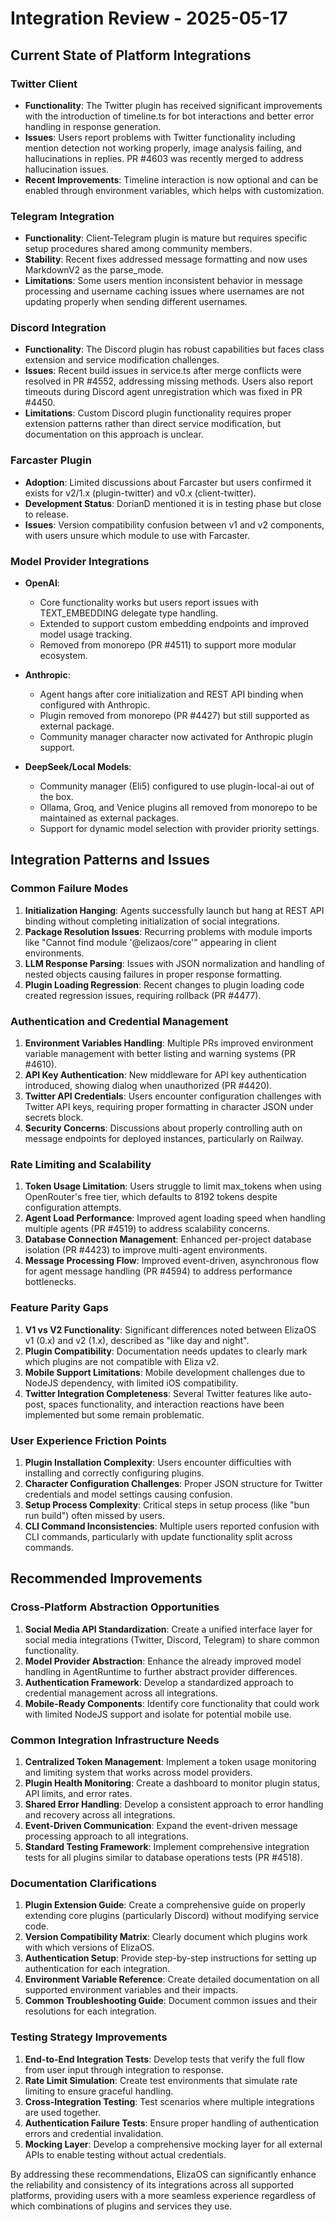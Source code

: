 # Integration Review - 2025-05-17

## Current State of Platform Integrations

### Twitter Client
- **Functionality**: The Twitter plugin has received significant improvements with the introduction of timeline.ts for bot interactions and better error handling in response generation.
- **Issues**: Users report problems with Twitter functionality including mention detection not working properly, image analysis failing, and hallucinations in replies. PR #4603 was recently merged to address hallucination issues.
- **Recent Improvements**: Timeline interaction is now optional and can be enabled through environment variables, which helps with customization.

### Telegram Integration
- **Functionality**: Client-Telegram plugin is mature but requires specific setup procedures shared among community members.
- **Stability**: Recent fixes addressed message formatting and now uses MarkdownV2 as the parse_mode.
- **Limitations**: Some users mention inconsistent behavior in message processing and username caching issues where usernames are not updating properly when sending different usernames.

### Discord Integration
- **Functionality**: The Discord plugin has robust capabilities but faces class extension and service modification challenges.
- **Issues**: Recent build issues in service.ts after merge conflicts were resolved in PR #4552, addressing missing methods. Users also report timeouts during Discord agent unregistration which was fixed in PR #4450.
- **Limitations**: Custom Discord plugin functionality requires proper extension patterns rather than direct service modification, but documentation on this approach is unclear.

### Farcaster Plugin
- **Adoption**: Limited discussions about Farcaster but users confirmed it exists for v2/1.x (plugin-twitter) and v0.x (client-twitter).
- **Development Status**: DorianD mentioned it is in testing phase but close to release.
- **Issues**: Version compatibility confusion between v1 and v2 components, with users unsure which module to use with Farcaster.

### Model Provider Integrations
- **OpenAI**: 
  - Core functionality works but users report issues with TEXT_EMBEDDING delegate type handling.
  - Extended to support custom embedding endpoints and improved model usage tracking.
  - Removed from monorepo (PR #4511) to support more modular ecosystem.

- **Anthropic**: 
  - Agent hangs after core initialization and REST API binding when configured with Anthropic.
  - Plugin removed from monorepo (PR #4427) but still supported as external package.
  - Community manager character now activated for Anthropic plugin support.

- **DeepSeek/Local Models**: 
  - Community manager (Eli5) configured to use plugin-local-ai out of the box.
  - Ollama, Groq, and Venice plugins all removed from monorepo to be maintained as external packages.
  - Support for dynamic model selection with provider priority settings.

## Integration Patterns and Issues

### Common Failure Modes
1. **Initialization Hanging**: Agents successfully launch but hang at REST API binding without completing initialization of social integrations.
2. **Package Resolution Issues**: Recurring problems with module imports like "Cannot find module '@elizaos/core'" appearing in client environments.
3. **LLM Response Parsing**: Issues with JSON normalization and handling of nested objects causing failures in proper response formatting.
4. **Plugin Loading Regression**: Recent changes to plugin loading code created regression issues, requiring rollback (PR #4477).

### Authentication and Credential Management
1. **Environment Variables Handling**: Multiple PRs improved environment variable management with better listing and warning systems (PR #4610).
2. **API Key Authentication**: New middleware for API key authentication introduced, showing dialog when unauthorized (PR #4420).
3. **Twitter API Credentials**: Users encounter configuration challenges with Twitter API keys, requiring proper formatting in character JSON under secrets block.
4. **Security Concerns**: Discussions about properly controlling auth on message endpoints for deployed instances, particularly on Railway.

### Rate Limiting and Scalability
1. **Token Usage Limitation**: Users struggle to limit max_tokens when using OpenRouter's free tier, which defaults to 8192 tokens despite configuration attempts.
2. **Agent Load Performance**: Improved agent loading speed when handling multiple agents (PR #4519) to address scalability concerns.
3. **Database Connection Management**: Enhanced per-project database isolation (PR #4423) to improve multi-agent environments.
4. **Message Processing Flow**: Improved event-driven, asynchronous flow for agent message handling (PR #4594) to address performance bottlenecks.

### Feature Parity Gaps
1. **V1 vs V2 Functionality**: Significant differences noted between ElizaOS v1 (0.x) and v2 (1.x), described as "like day and night".
2. **Plugin Compatibility**: Documentation needs updates to clearly mark which plugins are not compatible with Eliza v2.
3. **Mobile Support Limitations**: Mobile development challenges due to NodeJS dependency, with limited iOS compatibility.
4. **Twitter Integration Completeness**: Several Twitter features like auto-post, spaces functionality, and interaction reactions have been implemented but some remain problematic.

### User Experience Friction Points
1. **Plugin Installation Complexity**: Users encounter difficulties with installing and correctly configuring plugins.
2. **Character Configuration Challenges**: Proper JSON structure for Twitter credentials and model settings causing confusion.
3. **Setup Process Complexity**: Critical steps in setup process (like "bun run build") often missed by users.
4. **CLI Command Inconsistencies**: Multiple users reported confusion with CLI commands, particularly with update functionality split across commands.

## Recommended Improvements

### Cross-Platform Abstraction Opportunities
1. **Social Media API Standardization**: Create a unified interface layer for social media integrations (Twitter, Discord, Telegram) to share common functionality.
2. **Model Provider Abstraction**: Enhance the already improved model handling in AgentRuntime to further abstract provider differences.
3. **Authentication Framework**: Develop a standardized approach to credential management across all integrations.
4. **Mobile-Ready Components**: Identify core functionality that could work with limited NodeJS support and isolate for potential mobile use.

### Common Integration Infrastructure Needs
1. **Centralized Token Management**: Implement a token usage monitoring and limiting system that works across model providers.
2. **Plugin Health Monitoring**: Create a dashboard to monitor plugin status, API limits, and error rates.
3. **Shared Error Handling**: Develop a consistent approach to error handling and recovery across all integrations.
4. **Event-Driven Communication**: Expand the event-driven message processing approach to all integrations.
5. **Standard Testing Framework**: Implement comprehensive integration tests for all plugins similar to database operations tests (PR #4518).

### Documentation Clarifications
1. **Plugin Extension Guide**: Create a comprehensive guide on properly extending core plugins (particularly Discord) without modifying service code.
2. **Version Compatibility Matrix**: Clearly document which plugins work with which versions of ElizaOS.
3. **Authentication Setup**: Provide step-by-step instructions for setting up authentication for each integration.
4. **Environment Variable Reference**: Create detailed documentation on all supported environment variables and their impacts.
5. **Common Troubleshooting Guide**: Document common issues and their resolutions for each integration.

### Testing Strategy Improvements
1. **End-to-End Integration Tests**: Develop tests that verify the full flow from user input through integration to response.
2. **Rate Limit Simulation**: Create test environments that simulate rate limiting to ensure graceful handling.
3. **Cross-Integration Testing**: Test scenarios where multiple integrations are used together.
4. **Authentication Failure Tests**: Ensure proper handling of authentication errors and credential invalidation.
5. **Mocking Layer**: Develop a comprehensive mocking layer for all external APIs to enable testing without actual credentials.

By addressing these recommendations, ElizaOS can significantly enhance the reliability and consistency of its integrations across all supported platforms, providing users with a more seamless experience regardless of which combinations of plugins and services they use.